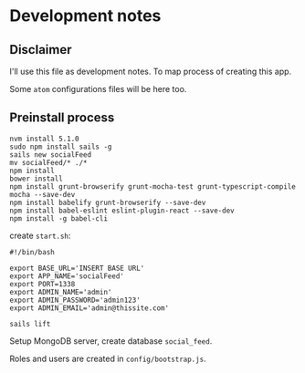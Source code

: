 # Development notes

## Disclaimer

I'll use this file as development notes. To map process of creating this app.

Some `atom` configurations files will be here too.

## Preinstall process

```shell
nvm install 5.1.0
sudo npm install sails -g
sails new socialFeed
mv socialFeed/* ./*
npm install
bower install
npm install grunt-browserify grunt-mocha-test grunt-typescript-compile mocha --save-dev
npm install babelify grunt-browserify --save-dev
npm install babel-eslint eslint-plugin-react --save-dev
npm install -g babel-cli
```

create `start.sh`:

```shell
#!/bin/bash

export BASE_URL='INSERT BASE URL'
export APP_NAME='socialFeed'
export PORT=1338
export ADMIN_NAME='admin'
export ADMIN_PASSWORD='admin123'
export ADMIN_EMAIL='admin@thissite.com'

sails lift
```

Setup MongoDB server, create database `social_feed`.

Roles and users are created in `config/bootstrap.js`.
